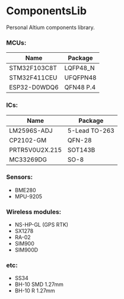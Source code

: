 # ComponentsLib
Personal Altium components library.


### MCUs:
| Name        | Package  |
|-------------|----------|
|STM32F103C8T | LQFP48_N |
|STM32F411CEU | UFQFPN48 |
|ESP32-D0WDQ6 | QFN48 P.4|

### ICs:
| Name           | Package       |
|----------------|---------------|
| LM2596S-ADJ    | 5-Lead TO-263 |
| CP2102-GM      | QFN-28        |
| PRTR5V0U2X.215 | SOT143B       |
| MC33269DG      | SO-8          |

### Sensors:
+ BME280
+ MPU-9205

### Wireless modules:
+ NS-HP-GL (GPS RTK)
+ SX1278
+ RA-02
+ SIM900
+ SIM900D

### etc:
+ SS34
+ BH-10 SMD 1.27mm
+ BH-10 R 1.27mm
